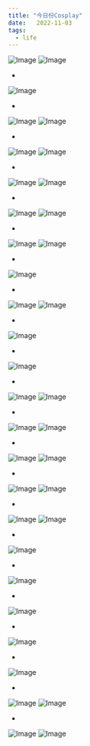 ```yaml
---
title: "今日份Cosplay"
date:   2022-11-03
tags:
  - life
---
```


![Image](/2022-11-03-cosplay/Cosplay_1.jpg)
![Image](/2022-11-03-cosplay/Cosplay_11.jpg)

-

![Image](/2022-11-03-cosplay/Cosplay_2.jpg)

-

![Image](/2022-11-03-cosplay/Cosplay_3.jpg)
![Image](/2022-11-03-cosplay/Cosplay_6.jpg)

-

![Image](/2022-11-03-cosplay/Cosplay_4.jpg)
![Image](/2022-11-03-cosplay/Cosplay_5.jpg)

-

![Image](/2022-11-03-cosplay/Cosplay_7.jpg)
![Image](/2022-11-03-cosplay/Cosplay_8.jpg)

-

![Image](/2022-11-03-cosplay/Cosplay_9.jpg)
![Image](/2022-11-03-cosplay/Cosplay_10.jpg)

-

![Image](/2022-11-03-cosplay/Cosplay_12.jpg)
![Image](/2022-11-03-cosplay/Cosplay_13.jpg)

-

![Image](/2022-11-03-cosplay/Cosplay_14.jpg)

-

![Image](/2022-11-03-cosplay/Cosplay_15.jpg)
![Image](/2022-11-03-cosplay/Cosplay_16.jpg)

-

![Image](/2022-11-03-cosplay/Cosplay_17.jpg)

-

![Image](/2022-11-03-cosplay/Cosplay_18.jpg)

-

![Image](/2022-11-03-cosplay/Cosplay_19.jpg)
![Image](/2022-11-03-cosplay/Cosplay_20.jpg)

-

![Image](/2022-11-03-cosplay/Cosplay_23.jpg)
![Image](/2022-11-03-cosplay/Cosplay_24.jpg)

-

![Image](/2022-11-03-cosplay/Cosplay_25.jpg)
![Image](/2022-11-03-cosplay/Cosplay_26.jpg)

-

![Image](/2022-11-03-cosplay/Cosplay_27.jpg)
![Image](/2022-11-03-cosplay/Cosplay_28.jpg)

-

![Image](/2022-11-03-cosplay/Cosplay_29.jpg)
![Image](/2022-11-03-cosplay/Cosplay_30.jpg)

-

![Image](/2022-11-03-cosplay/Cosplay_31.jpg)

-

![Image](/2022-11-03-cosplay/Cosplay_32.jpg)

-

![Image](/2022-11-03-cosplay/Cosplay_33.jpg)

-

![Image](/2022-11-03-cosplay/Cosplay_34.jpg)

-

![Image](/2022-11-03-cosplay/Cosplay_35.jpg)

-

![Image](/2022-11-03-cosplay/Cosplay_36.jpg)
![Image](/2022-11-03-cosplay/Cosplay_37.jpg)

-

![Image](/2022-11-03-cosplay/Cosplay_38.jpg)
![Image](/2022-11-03-cosplay/Cosplay_39.jpg)
